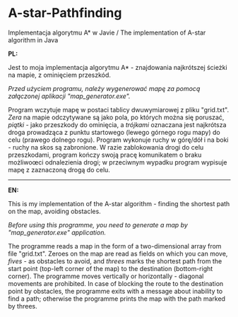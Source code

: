 # A-star-Pathfinding
Implementacja algorytmu A* w Javie / The implementation of A-star algorithm in Java

**PL:**

Jest to moja implementacja algorytmu A* - znajdowania najkrótszej ścieżki na mapie, z ominięciem przeszkód.

*Przed użyciem programu, należy wygenerować mapę za pomocą załączonej aplikacji "map_generator.exe".*

Program wczytuje mapę w postaci tablicy dwuwymiarowej z pliku "grid.txt". *Zera* na mapie odczytywane są jako pola, po których można się poruszać, *piątki* - jako przeszkody do ominięcia, a *trójkami* oznaczana jest najkrótsza droga prowadząca z punktu startowego (lewego górnego rogu mapy) do celu (prawego dolnego rogu). Program wykonuje ruchy w górę/dół i na boki - ruchy na skos są zabronione. W razie zablokowania drogi do celu przeszkodami, program kończy swoją pracę komunikatem o braku możliwoœci odnalezienia drogi; w przeciwnym wypadku program wypisuje mapę z zaznaczoną drogą do celu.



----------------------------------------------------------------------------



**EN:**

This is my implementation of the A-star algorithm - finding the shortest path on the map, avoiding obstacles.

*Before using this programme, you need to generate a map by "map_generator.exe" application.*

The programme reads a map in the form of a two-dimensional array from file "grid.txt". Zeroes on the map are read as fields on which you can move, *fives* - as obstacles to avoid, and *threes* marks the shortest path from the start point (top-left corner of the map) to the destination (bottom-right corner). The programme moves vertically or horizontally - diagonal movements are prohibited. In case of blocking the route to the destination point by obstacles, the programme exits with a message about inability to find a path; otherwise the programme prints the map with the path marked by threes.
